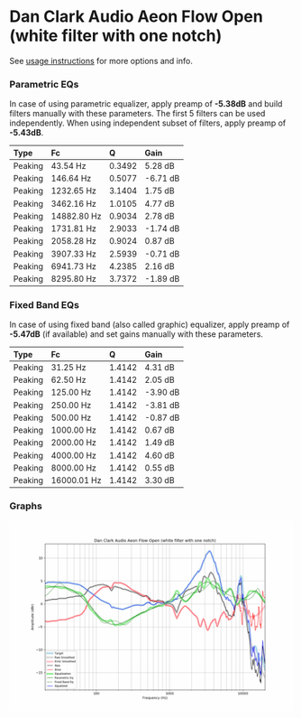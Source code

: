 # Dan Clark Audio Aeon Flow Open (white filter with one notch)
See [usage instructions](https://github.com/jaakkopasanen/AutoEq#usage) for more options and info.

### Parametric EQs
In case of using parametric equalizer, apply preamp of **-5.38dB** and build filters manually
with these parameters. The first 5 filters can be used independently.
When using independent subset of filters, apply preamp of **-5.43dB**.

| Type    | Fc          |      Q | Gain     |
|:--------|:------------|:-------|:---------|
| Peaking | 43.54 Hz    | 0.3492 | 5.28 dB  |
| Peaking | 146.64 Hz   | 0.5077 | -6.71 dB |
| Peaking | 1232.65 Hz  | 3.1404 | 1.75 dB  |
| Peaking | 3462.16 Hz  | 1.0105 | 4.77 dB  |
| Peaking | 14882.80 Hz | 0.9034 | 2.78 dB  |
| Peaking | 1731.81 Hz  | 2.9033 | -1.74 dB |
| Peaking | 2058.28 Hz  | 0.9024 | 0.87 dB  |
| Peaking | 3907.33 Hz  | 2.5939 | -0.71 dB |
| Peaking | 6941.73 Hz  | 4.2385 | 2.16 dB  |
| Peaking | 8295.80 Hz  | 3.7372 | -1.89 dB |

### Fixed Band EQs
In case of using fixed band (also called graphic) equalizer, apply preamp of **-5.47dB**
(if available) and set gains manually with these parameters.

| Type    | Fc          |      Q | Gain     |
|:--------|:------------|:-------|:---------|
| Peaking | 31.25 Hz    | 1.4142 | 4.31 dB  |
| Peaking | 62.50 Hz    | 1.4142 | 2.05 dB  |
| Peaking | 125.00 Hz   | 1.4142 | -3.90 dB |
| Peaking | 250.00 Hz   | 1.4142 | -3.81 dB |
| Peaking | 500.00 Hz   | 1.4142 | -0.87 dB |
| Peaking | 1000.00 Hz  | 1.4142 | 0.67 dB  |
| Peaking | 2000.00 Hz  | 1.4142 | 1.49 dB  |
| Peaking | 4000.00 Hz  | 1.4142 | 4.60 dB  |
| Peaking | 8000.00 Hz  | 1.4142 | 0.55 dB  |
| Peaking | 16000.01 Hz | 1.4142 | 3.30 dB  |

### Graphs
![](./Dan%20Clark%20Audio%20Aeon%20Flow%20Open%20(white%20filter%20with%20one%20notch).png)